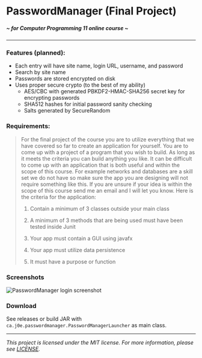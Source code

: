 # PasswordManager (Final Project)
##### *~ for Computer Programming 11 online course ~*

---

### Features (planned):

  - Each entry will have site name, login URL, username, and password
  - Search by site name
  - Passwords are stored encrypted on disk
  - Uses proper secure crypto (to the best of my ability)
    - AES/CBC with generated PBKDF2-HMAC-SHA256 secret key for encrypting passwords
    - SHA512 hashes for initial password sanity checking
    - Salts generated by SecureRandom

### Requirements:

> For the final project of the course you are to utilize everything that we have covered so far to create an application for yourself.  You are to come up with a project of a program that you wish to build.  As long as it meets the criteria you can build anything you like.  It can be difficult to come up with an application that is both useful and within the scope of this course.  For example networks and databases are a skill set we do not have so make sure the app you are designing will not require something like this.  If you are unsure if your idea is within the scope of this course send me an email and I will let you know.  Here is the criteria for the application:
> 
> 1. Contain a minimum of 3 classes outside your main class
> 
> 2. A minimum of 3 methods that are being used must have been tested inside Junit
> 
> 3. Your app must contain a GUI using javafx
> 
> 4. Your app must utilize data persistence
> 
> 5. It must have a purpose or function

### Screenshots

![PasswordManager login screenshot](https://i.imgur.com/IMISm5E.png)

### Download

See releases or build JAR with `ca.j0e.passwordmanager.PasswordManagerLauncher` as main class.

---

*This project is licensed under the MIT license. For more information, please see [LICENSE](./LICENSE).*


